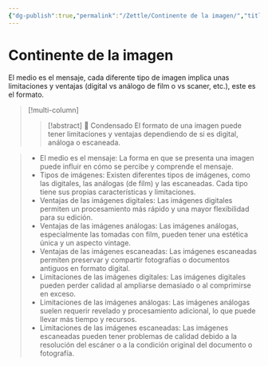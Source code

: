 ```yaml
---
{"dg-publish":true,"permalink":"/Zettle/Continente de la imagen/","title":"Continente de la imagen","tags":["Idea,"],"noteIcon":"","created":"2023-04-24T16:35:07.998-05:00","updated":"2023-08-26T20:25:33.515-05:00"}
---
```



# Continente de la imagen
El medio es el mensaje, cada diferente tipo de imagen implica unas limitaciones y ventajas (digital vs análogo de film o vs scaner, etc.), este es el formato.
> [!multi-column]
> > [!abstract] 📖 Condensado
> El formato de una imagen puede tener limitaciones y ventajas dependiendo de si es digital, análoga o escaneada.

> * El medio es el mensaje: La forma en que se presenta una imagen puede influir en cómo se percibe y comprende el mensaje.
> * Tipos de imágenes: Existen diferentes tipos de imágenes, como las digitales, las análogas (de film) y las escaneadas. Cada tipo tiene sus propias características y limitaciones.
> * Ventajas de las imágenes digitales: Las imágenes digitales permiten un procesamiento más rápido y una mayor flexibilidad para su edición.
> * Ventajas de las imágenes análogas: Las imágenes análogas, especialmente las tomadas con film, pueden tener una estética única y un aspecto vintage.
> * Ventajas de las imágenes escaneadas: Las imágenes escaneadas permiten preservar y compartir fotografías o documentos antiguos en formato digital.
> * Limitaciones de las imágenes digitales: Las imágenes digitales pueden perder calidad al ampliarse demasiado o al comprimirse en exceso.
> * Limitaciones de las imágenes análogas: Las imágenes análogas suelen requerir revelado y procesamiento adicional, lo que puede llevar más tiempo y recursos.
> * Limitaciones de las imágenes escaneadas: Las imágenes escaneadas pueden tener problemas de calidad debido a la resolución del escáner o a la condición original del documento o fotografía.

